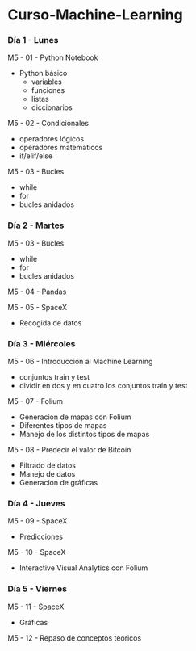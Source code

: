 # Curso-Machine-Learning

### Día 1 - Lunes

M5 - 01 - Python Notebook             
- Python básico            
    - variables            
    - funciones            
    - listas            
    - diccionarios

M5 - 02 - Condicionales            
- operadores lógicos            
- operadores matemáticos            
- if/elif/else

M5 - 03 - Bucles            
- while            
- for           
- bucles anidados

### Día 2 - Martes
M5 - 03 - Bucles            
- while            
- for           
- bucles anidados

M5 - 04 - Pandas

M5 - 05 - SpaceX
- Recogida de datos

### Día 3 - Miércoles
M5 - 06 - Introducción al Machine Learning 
- conjuntos train y test
- dividir en dos y en cuatro los conjuntos train y test

M5 - 07 - Folium 
- Generación de mapas con Folium
- Diferentes tipos de mapas
- Manejo de los distintos tipos de mapas

M5 - 08 - Predecir el valor de Bitcoin
- Filtrado de datos
- Manejo de datos
- Generación de gráficas

### Día 4 - Jueves
M5 - 09 - SpaceX
- Predicciones

M5 - 10 - SpaceX
- Interactive Visual Analytics con Folium

### Día 5 - Viernes
M5 - 11 - SpaceX
- Gráficas

M5 - 12 - Repaso de conceptos teóricos
